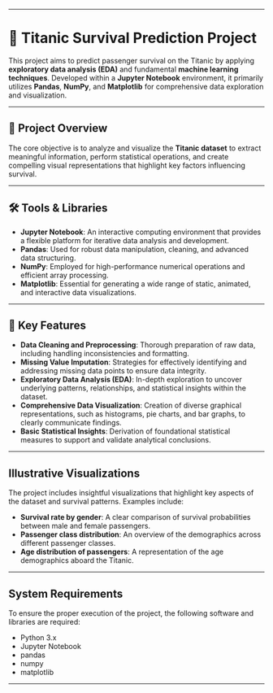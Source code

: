 
---

# 🧠 Titanic Survival Prediction Project

This project aims to predict passenger survival on the Titanic by applying **exploratory data analysis (EDA)** and fundamental **machine learning techniques**. Developed within a **Jupyter Notebook** environment, it primarily utilizes **Pandas**, **NumPy**, and **Matplotlib** for comprehensive data exploration and visualization.

---

## 📁 Project Overview

The core objective is to analyze and visualize the **Titanic dataset** to extract meaningful information, perform statistical operations, and create compelling visual representations that highlight key factors influencing survival.

---

## 🛠️ Tools & Libraries

* **Jupyter Notebook**: An interactive computing environment that provides a flexible platform for iterative data analysis and development.
* **Pandas**: Used for robust data manipulation, cleaning, and advanced data structuring.
* **NumPy**: Employed for high-performance numerical operations and efficient array processing.
* **Matplotlib**: Essential for generating a wide range of static, animated, and interactive data visualizations.

---

## 📌 Key Features

* **Data Cleaning and Preprocessing**: Thorough preparation of raw data, including handling inconsistencies and formatting.
* **Missing Value Imputation**: Strategies for effectively identifying and addressing missing data points to ensure data integrity.
* **Exploratory Data Analysis (EDA)**: In-depth exploration to uncover underlying patterns, relationships, and statistical insights within the dataset.
* **Comprehensive Data Visualization**: Creation of diverse graphical representations, such as histograms, pie charts, and bar graphs, to clearly communicate findings.
* **Basic Statistical Insights**: Derivation of foundational statistical measures to support and validate analytical conclusions.

---
## Illustrative Visualizations

The project includes insightful visualizations that highlight key aspects of the dataset and survival patterns. Examples include:

* **Survival rate by gender**: A clear comparison of survival probabilities between male and female passengers.
* **Passenger class distribution**: An overview of the demographics across different passenger classes.
* **Age distribution of passengers**: A representation of the age demographics aboard the Titanic.

---

## System Requirements

To ensure the proper execution of the project, the following software and libraries are required:

* Python 3.x
* Jupyter Notebook
* pandas
* numpy
* matplotlib

---



